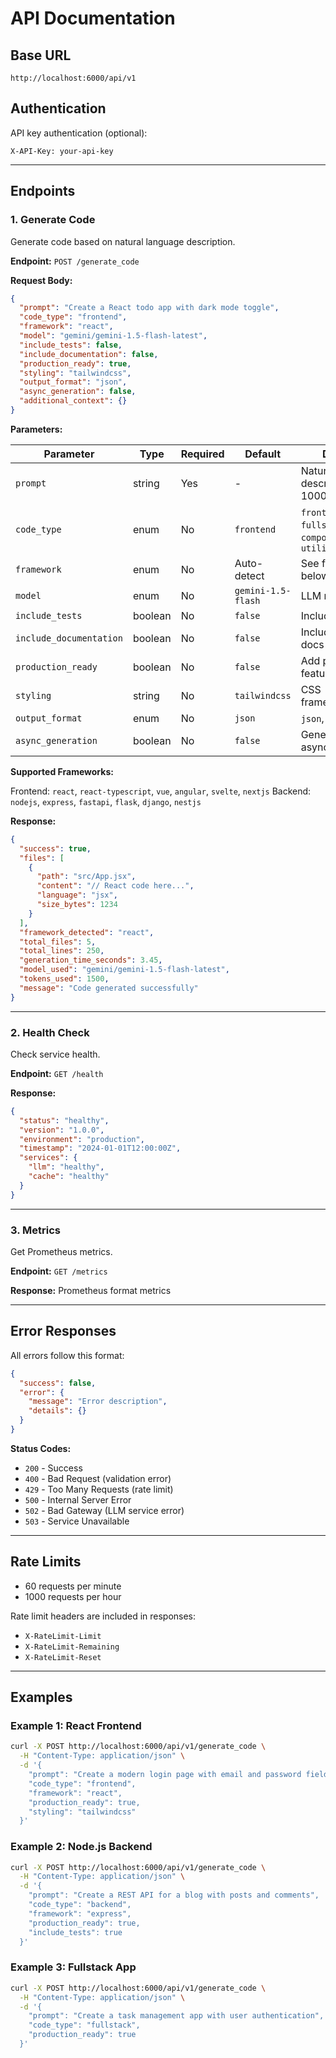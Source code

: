 # API Documentation

## Base URL

```
http://localhost:6000/api/v1
```

## Authentication

API key authentication (optional):
```
X-API-Key: your-api-key
```

---

## Endpoints

### 1. Generate Code

Generate code based on natural language description.

**Endpoint:** `POST /generate_code`

**Request Body:**

```json
{
  "prompt": "Create a React todo app with dark mode toggle",
  "code_type": "frontend",
  "framework": "react",
  "model": "gemini/gemini-1.5-flash-latest",
  "include_tests": false,
  "include_documentation": false,
  "production_ready": true,
  "styling": "tailwindcss",
  "output_format": "json",
  "async_generation": false,
  "additional_context": {}
}
```

**Parameters:**

| Parameter | Type | Required | Default | Description |
|-----------|------|----------|---------|-------------|
| `prompt` | string | Yes | - | Natural language description (10-10000 chars) |
| `code_type` | enum | No | `frontend` | `frontend`, `backend`, `fullstack`, `component`, `api`, `utility` |
| `framework` | enum | No | Auto-detect | See frameworks list below |
| `model` | enum | No | `gemini-1.5-flash` | LLM model to use |
| `include_tests` | boolean | No | `false` | Include test files |
| `include_documentation` | boolean | No | `false` | Include README and docs |
| `production_ready` | boolean | No | `false` | Add production features |
| `styling` | string | No | `tailwindcss` | CSS framework/approach |
| `output_format` | enum | No | `json` | `json`, `zip`, `tar`, `files` |
| `async_generation` | boolean | No | `false` | Generate asynchronously |

**Supported Frameworks:**

Frontend: `react`, `react-typescript`, `vue`, `angular`, `svelte`, `nextjs`
Backend: `nodejs`, `express`, `fastapi`, `flask`, `django`, `nestjs`

**Response:**

```json
{
  "success": true,
  "files": [
    {
      "path": "src/App.jsx",
      "content": "// React code here...",
      "language": "jsx",
      "size_bytes": 1234
    }
  ],
  "framework_detected": "react",
  "total_files": 5,
  "total_lines": 250,
  "generation_time_seconds": 3.45,
  "model_used": "gemini/gemini-1.5-flash-latest",
  "tokens_used": 1500,
  "message": "Code generated successfully"
}
```

---

### 2. Health Check

Check service health.

**Endpoint:** `GET /health`

**Response:**

```json
{
  "status": "healthy",
  "version": "1.0.0",
  "environment": "production",
  "timestamp": "2024-01-01T12:00:00Z",
  "services": {
    "llm": "healthy",
    "cache": "healthy"
  }
}
```

---

### 3. Metrics

Get Prometheus metrics.

**Endpoint:** `GET /metrics`

**Response:** Prometheus format metrics

---

## Error Responses

All errors follow this format:

```json
{
  "success": false,
  "error": {
    "message": "Error description",
    "details": {}
  }
}
```

**Status Codes:**

- `200` - Success
- `400` - Bad Request (validation error)
- `429` - Too Many Requests (rate limit)
- `500` - Internal Server Error
- `502` - Bad Gateway (LLM service error)
- `503` - Service Unavailable

---

## Rate Limits

- 60 requests per minute
- 1000 requests per hour

Rate limit headers are included in responses:
- `X-RateLimit-Limit`
- `X-RateLimit-Remaining`
- `X-RateLimit-Reset`

---

## Examples

### Example 1: React Frontend

```bash
curl -X POST http://localhost:6000/api/v1/generate_code \
  -H "Content-Type: application/json" \
  -d '{
    "prompt": "Create a modern login page with email and password fields",
    "code_type": "frontend",
    "framework": "react",
    "production_ready": true,
    "styling": "tailwindcss"
  }'
```

### Example 2: Node.js Backend

```bash
curl -X POST http://localhost:6000/api/v1/generate_code \
  -H "Content-Type: application/json" \
  -d '{
    "prompt": "Create a REST API for a blog with posts and comments",
    "code_type": "backend",
    "framework": "express",
    "production_ready": true,
    "include_tests": true
  }'
```

### Example 3: Fullstack App

```bash
curl -X POST http://localhost:6000/api/v1/generate_code \
  -H "Content-Type: application/json" \
  -d '{
    "prompt": "Create a task management app with user authentication",
    "code_type": "fullstack",
    "production_ready": true
  }'
```

